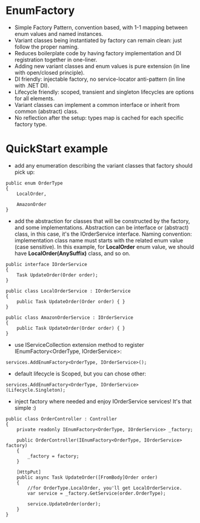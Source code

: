 # EnumFactory

- Simple Factory Pattern, convention based, with 1-1 mapping between enum values and named instances. 
- Variant classes being instantiated by factory can remain clean: just follow the proper naming.
- Reduces boilerplate code by having factory implementation and DI registration together in one-liner.
- Adding new variant classes and enum values is pure extension (in line with open/closed principle).
- DI friendly: injectable factory, no service-locator anti-pattern (in line with .NET DI).
- Lifecycle friendly: scoped, transient and singleton lifecycles are options for all elements.
- Variant classes can implement a common interface or inherit from common (abstract) class. 
- No reflection after the setup: types map is cached for each specific factory type.


# QuickStart example

- add any enumeration describing the variant classes that factory should pick up:

```
public enum OrderType 
{ 
	LocalOrder, 
	
	AmazonOrder 
} 
```

- add the abstraction for classes that will be constructed by the factory, and some implementations. 
  Abstraction can be interface or (abstract) class, in this case, it's the IOrderService interface.
  Naming convention: implementation class name must starts with the related enum value (case sensitive). 
  In this example, for **LocalOrder** enum value, we should have **LocalOrder(AnySuffix)** class, and so on.

```
public interface IOrderService
{
	Task UpdateOrder(Order order);
}

public class LocalOrderService : IOrderService
{
	public Task UpdateOrder(Order order) { } 
}

public class AmazonOrderService : IOrderService
{
	public Task UpdateOrder(Order order) { } 
}
```

- use IServiceCollection extension method to register IEnumFactory<OrderType, IOrderService>:

```
services.AddEnumFactory<OrderType, IOrderService>();
```

- default lifecycle is Scoped, but you can chose other:

```
services.AddEnumFactory<OrderType, IOrderService>(Lifecycle.Singleton);
```

- inject factory where needed and enjoy IOrderService services! It's that simple :)

```
public class OrderController : Controller
{
	private readonly IEnumFactory<OrderType, IOrderService> _factory;

	public OrderController(IEnumFactory<OrderType, IOrderService> factory)
	{
	    _factory = factory;
	}
	
	[HttpPut]
	public async Task UpdateOrder([FromBody]Order order)
	{
	    //for OrderType.LocalOrder, you'll get LocalOrderService.
	    var service = _factory.GetService(order.OrderType);
		
	    service.UpdateOrder(order); 
	}
}
```